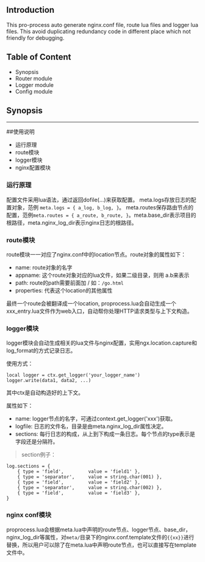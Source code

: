 ## Introduction
This pro-process auto generate nginx.conf file, route lua files and logger lua files. This avoid duplicating redundancy code in different place which not friendly for debugging.

## Table of Content

* Synopsis
* Router module
* Logger module
* Config module

## Synopsis


------------------------------------------

##使用说明

* 运行原理
* route模块
* logger模块
* nginx配置模块

### 运行原理

配置文件采用lua语法，通过返回dofile(...)来获取配置。
meta.logs存放日志的配置对象，范例 `meta.logs = { a_log, b_log, }`。 meta.routes保存路由节点的配置，范例`meta.routes = { a_route, b_route, }`。meta.base_dir表示项目的根路径，meta.nginx_log_dir表示nginx日志的根路径。

### route模块

route模块一一对应了nginx.conf中的location节点。route对象的属性如下：

* name: route对象的名字
* appname: 这个route对象对应的lua文件，如果二级目录，则用 a.b来表示
* path: route的path需要前面加 / 如：`/go.html`
* properties: 代表这个location的其他属性

最终一个route会被翻译成一个location, proprocess.lua会自动生成一个xxx_entry.lua文件作为web入口，自动帮你处理HTTP请求类型与上下文构造。

### logger模块

logger模块会自动生成相关的lua文件与nginx配置，实用ngx.location.capture和 log_format的方式记录日志。

使用方式：
```
local logger = ctx.get_logger('your_logger_name')
logger.write(data1, data2, ...)
```
其中ctx是自动构造好的上下文。

属性如下：
* name: logger节点的名字，可通过context.get_logger('xxx')获取。
* logfile: 日志的文件名，目录是由meta.nginx_log_dir属性决定。
* sections: 每行日志的构成，从上到下构成一条日志。每个节点的type表示是字段还是分隔符。

> section例子：
```
log.sections = {
	{ type = 'field',         value = 'field1' },
	{ type = 'separator',     value = string.char(001) },
	{ type = 'field',         value = 'field2' },
	{ type = 'separator',     value = string.char(002) },
	{ type = 'field',         value = 'field3' },
}
```

### nginx conf模块

proprocess.lua会根据meta.lua中声明的route节点、logger节点、base_dir，nginx_log_dir等属性，对`meta/`目录下的nginx.conf.template文件的`{{xx}}`进行替换，所以用户可以除了在meta.lua中声明route节点，也可以直接写在template文件中。

